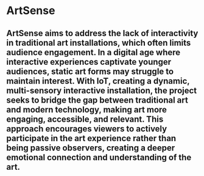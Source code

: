 # ArtSense

## ArtSense aims to address the lack of interactivity in traditional art installations, which often limits audience engagement. In a digital age where interactive experiences captivate younger audiences, static art forms may struggle to maintain interest. With IoT, creating a dynamic, multi-sensory interactive installation, the project seeks to bridge the gap between traditional art and modern technology, making art more engaging, accessible, and relevant. This approach encourages viewers to actively participate in the art experience rather than being passive observers, creating a deeper emotional connection and understanding of the art.
